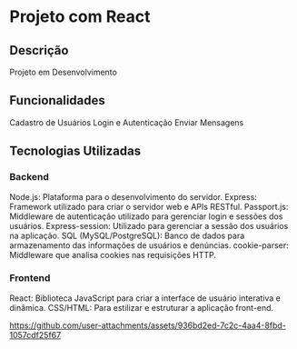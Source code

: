 # Projeto com React
## Descrição
Projeto em Desenvolvimento

## Funcionalidades
Cadastro de Usuários
Login e Autenticação
Enviar Mensagens

## Tecnologias Utilizadas

### Backend
Node.js: Plataforma para o desenvolvimento do servidor.
Express: Framework utilizado para criar o servidor web e APIs RESTful.
Passport.js: Middleware de autenticação utilizado para gerenciar login e sessões dos usuários.
Express-session: Utilizado para gerenciar a sessão dos usuários na aplicação.
SQL (MySQL/PostgreSQL): Banco de dados para armazenamento das informações de usuários e denúncias.
cookie-parser: Middleware que analisa cookies nas requisições HTTP.
### Frontend
React: Biblioteca JavaScript para criar a interface de usuário interativa e dinâmica.
CSS/HTML: Para estilizar e estruturar a aplicação front-end.


https://github.com/user-attachments/assets/936bd2ed-7c2c-4aa4-8fbd-1057cdf25f67


